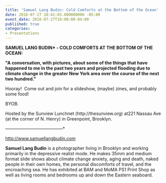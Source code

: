 ```yaml
---
title: 'Samuel Lang Budin: Cold Comforts at the Bottom of the Ocean'
date: 2016-07-27 10:41:03.000000000 -05:00
event_date: 2016-07-27T19:00:00-04:00
published: true
categories:
- Presentations
---
```

<p><b>SAMUEL LANG BUDIN* - COLD COMFORTS AT THE BOTTOM OF THE OCEAN:</b></p>
<p><b>"A conversation, with pictures, about some of the things that have happened to me in the past two years and projected flooding due to climate change in the greater New York area over the course of the next two hundred."</b></p>
<p>Hooray!  Come out and join for a slideshow, (maybe) zines, and probably some food!</p>
<p>BYOB.</p>
<p>Hosted by the Sunview Lunchnet (http://thesunview.org) at221 Nassau Ave (at the corner of N. Henry) in Greenpoint, Brooklyn.</p>
<p>—————————————*</p>
<p><a href="http://www.samuellangbudin.com">http://www.samuellangbudin.com</a></p>
<p><strong>Samuel Lang Budin</strong> is a photographer living in Brooklyn and working primarily in the depressive realist mode. He makes 35mm and medium format slide shows about climate change anxiety, aging and death, naked people in their own homes, the personal discomforts of travel, and the encroaching sea. He has exhibited at BAM and MoMA PS1 Print Shop as well as living rooms and bedrooms up and down the Eastern seaboard.</p>

